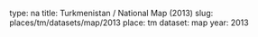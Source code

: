 type: na
title: Turkmenistan / National Map (2013)
slug: places/tm/datasets/map/2013
place: tm
dataset: map
year: 2013
